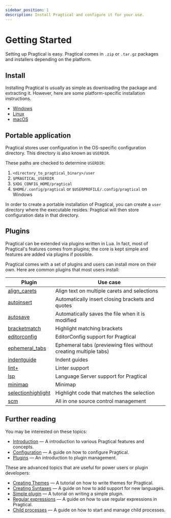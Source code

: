 ```yaml
---
sidebar_position: 1
description: Install Pragtical and configure it for your use.
---
```


# Getting Started

Setting up Pragtical is easy.
Pragtical comes in `.zip` or `.tar.gz` packages and installers
depending on the platform.

## Install

Installing Pragtical is usually as simple as downloading the package and extracting it.
However, here are some platform-specific installation instructions.

- [Windows]
- [Linux]
- [macOS]

## Portable application

Pragtical stores user configuration in the OS-specific configuration directory.
This directory is also known as `USERDIR`.

These paths are checked to determine `USERDIR`:

1. `<directory_to_pragtical_binary>/user`
2. `$PRAGTICAL_USERDIR`
3. `$XDG_CONFIG_HOME/pragtical`
4. `$HOME/.config/pragtical` or `$USERPROFILE/.config/pragtical` on Windows

In order to create a portable installation of Pragtical,
you can create a `user` directory where the executable resides.
Pragtical will then store configuration data in that directory.

## Plugins

Pragtical can be extended via plugins written in Lua.
In fact, most of Pragtical's features comes from plugins;
the core is kept simple and features are added via plugins
if possible.

Pragtical comes with a set of plugins and users can install more on their own.
Here are common plugins that most users install:


| Plugin               | Use case
| ------               | --------
| [align_carets]       | Align text on multiple carets and selections
| [autoinsert]         | Automatically insert closing brackets and quotes
| [autosave]           | Automatically saves the file when it is modified
| [bracketmatch]       | Highlight matching brackets
| [editorconfig]       | EditorConfig support for Pragtical
| [ephemeral_tabs]     | Ephemeral tabs (previewing files without creating multiple tabs)
| [indentguide]        | Indent guides
| [lint+]              | Linter support
| [lsp]                | Language Server support for Pragtical
| [minimap]            | Minimap
| [selectionhighlight] | Highlight code that matches the selection
| [scm]                | All in one source control management


## Further reading

You may be interested on these topics:

- [Introduction] — A introduction to various Pragtical features and concepts.
- [Configuration] — A guide on how to configure Pragtical.
- [Plugins] — An introduction to plugin management.

These are advanced topics that are useful for power users or plugin developers:

- [Creating Themes] — A tutorial on how to write themes for Pragtical.
- [Creating Syntaxes] — A guide on how to add support for new languages.
- [Simple plugin] — A tutorial on writing a simple plugin.
- [Regular expressions] — A guide on how to use regular expressions in Pragtical.
- [Child processes] — A guide on how to start and manage child processes.


[Windows]:              windows.md
[Linux]:                linux.md
[macOS]:                macos.md
[align_carets]:         https://github.com/pragtical/plugins/blob/master/plugins/align_carets.lua?raw=1
[autoinsert]:           https://github.com/pragtical/plugins/blob/master/plugins/autoinsert.lua?raw=1
[autosave]:             https://github.com/pragtical/plugins/blob/master/plugins/autosave.lua?raw=1
[bracketmatch]:         https://github.com/pragtical/plugins/blob/master/plugins/bracketmatch.lua?raw=1
[editorconfig]:         https://github.com/pragtical/plugins/blob/master/plugins/editorconfig
[ephemeral_tabs]:       https://github.com/pragtical/plugins/blob/master/plugins/ephemeral_tabs.lua?raw=1
[indentguide]:          https://github.com/pragtical/plugins/blob/master/plugins/indentguide.lua?raw=1
[lint+]:                https://github.com/liquid600pgm/lintplus
[lsp]:                  https://github.com/pragtical/lsp
[lspkind]:              https://github.com/TorchedSammy/pragtical-lspkind
[minimap]:              https://github.com/pragtical/plugins/blob/master/plugins/minimap.lua?raw=1
[selectionhighlight]:   https://github.com/pragtical/plugins/blob/master/plugins/selectionhighlight.lua?raw=1
[scm]:                  https://github.com/pragtical/scm
[Introduction]:         ../user-guide/introduction.md
[Configuration]:        ../user-guide/configuration.md
[Plugins]:              ../user-guide/plugins.md
[Creating Themes]:      /docs/developer-guide/syntaxes-and-themes/creating-themes
[Creating Syntaxes]:    /docs/developer-guide/syntaxes-and-themes/creating-syntaxes
[Simple plugin]:        ../developer-guide/writing-plugins/simple-plugin.md
[Regular expressions]:  ../developer-guide/using-libraries/using-regular-expressions.md
[Child processes]:      ../developer-guide/using-libraries/child-processes.md
